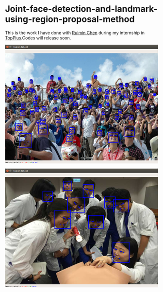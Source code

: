 # Joint-face-detection-and-landmark-using-region-proposal-method
This is the work I have done with  [Ruimin Chen](https://github.com/RuiminChen) during my internship in [TopPlus](http://www.topplusvision.com/).Codes will release soon.

![img](https://github.com/AresGao/Joint-face-detection-and-landmark-using-region-proposal-method/blob/master/faster%20detect_024.png?raw=true)


![img](https://github.com/AresGao/Joint-face-detection-and-landmark-using-region-proposal-method/blob/master/faster%20detect_023.png?raw=true)
